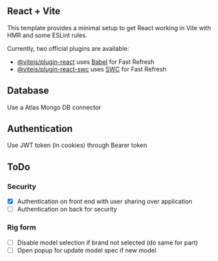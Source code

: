 ## React + Vite

This template provides a minimal setup to get React working in Vite with HMR and some ESLint rules.

Currently, two official plugins are available:

- [@vitejs/plugin-react](https://github.com/vitejs/vite-plugin-react/blob/main/packages/plugin-react/README.md) uses [Babel](https://babeljs.io/) for Fast Refresh
- [@vitejs/plugin-react-swc](https://github.com/vitejs/vite-plugin-react-swc) uses [SWC](https://swc.rs/) for Fast Refresh

## Database

Use a Atlas Mongo DB connector

## Authentication

Use JWT token (in cookies) through Bearer token

## ToDo

### Security
- [x] Authentication on front end with user sharing over application
- [ ] Authentication on back for security

### Rig form
- [ ] Disable model selection if brand not selected (do same for part)
- [ ] Open popup for update model spec if new model